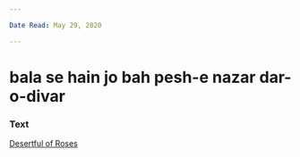```yaml
---

Date Read: May 29, 2020

---
```


# bala se hain jo bah pesh-e nazar dar-o-divar

### Text
[Desertful of Roses](http://www.columbia.edu/itc/mealac/pritchett/00ghalib/058/index_058.html)

